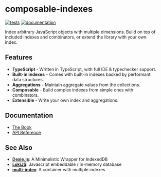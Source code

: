 # composable-indexes

[![tests](https://github.com/utdemir/composable-indexes/actions/workflows/build_and_test.yaml/badge.svg)](https://github.com/utdemir/composable-indexes/actions/workflows/build_and_test.yaml?query=branch%3Amain)
[![documentation](https://img.shields.io/badge/Documentation-available-blue)](https://utdemir.github.io/composable-indexes)

Index arbitrary JavaScript objects with multiple dimensions. Build on top of included indexes and combinators, or extend the library with your own index.

## Features

* **TypeScript** - Written in TypeScript, with full IDE & typechecker support.
* **Built-in indexes** - Comes with built-in indexes backed by performant data structures.
* **Aggregations** - Maintain aggregate values from the collections.
* **Composable** - Build complex indexes from simple ones with combinators.
* **Extensible** - Write your own index and aggregations.

## Documentation

* [The Book](https://utdemir.github.io/composable-indexes/modules/composable_indexes_docs.html)
* [API Reference](https://utdemir.github.io/composable-indexes/modules/composable_indexes.html)

## See Also

* [**Dexie.js**](https://dexie.org): A Minimalistic Wrapper for IndexedDB
* [**LokiJS**](https://github.com/techfort/LokiJS): Javascript embeddable / in-memory database
* [**multi-index**](https://github.com/arielshaqed/multi-index): A container with multiple indexes
